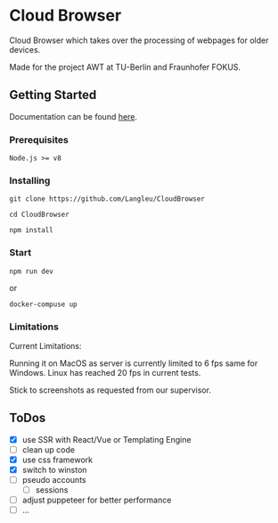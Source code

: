 # Cloud Browser

Cloud Browser which takes over the processing of webpages for older devices.

Made for the project AWT at TU-Berlin and Fraunhofer FOKUS.

## Getting Started
Documentation can be found [here](https://langleu.github.io/CloudBrowser/).

### Prerequisites

```
Node.js >= v8
```

### Installing

```
git clone https://github.com/Langleu/CloudBrowser
```

```
cd CloudBrowser
```

```
npm install
```

### Start

```
npm run dev
```
or
````
docker-compuse up
````

### Limitations

Current Limitations:

Running it on MacOS as server is currently limited to 6 fps same for Windows.
Linux has reached 20 fps in current tests.

Stick to screenshots as requested from our supervisor.

## ToDos

- [x] use SSR with React/Vue or Templating Engine
- [ ] clean up code
- [x] use css framework
- [x] switch to winston
- [ ] pseudo accounts
    - [ ] sessions
- [ ] adjust puppeteer for better performance
- [ ] ...
